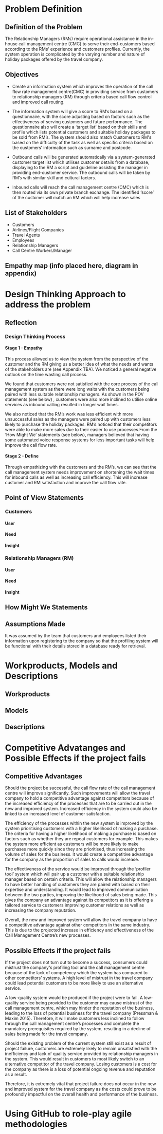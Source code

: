 # Problem Definition

## Definition of the Problem
The Relationship Managers (RMs) require operational assistance in the in-house call management centre (CMC) to serve their end-customers based according to the RMs’ experience and customers profiles. Currently, the system operation is complicated by the varying number and nature of holiday packages offered by the travel company.

## Objectives
* Create an information system which improves the operation of the call flow rate management centre(CMC) in providing service from customers to relationship managers (RM) through criteria based call flow control and improved call routing. 

* The information system will give a score to RM’s based on a questionnaire, with the score adjusting based on factors such as the effectiveness of serving customers and future performance. The questionnaire also will create a ‘target list’ based on their skills and profile which lists potential customers and suitable holiday packages to be sold from RM’s. The system should also match Customers to RM's based on the difficulty of the task as well as specific criteria based on the customers’ information such as surname and postcode.

* Outbound calls will be generated automatically via a system-generated customer target list which utilises customer details from a database, displaying to the RM a script and guideline assisting the manager in providing end-customer service. The outbound calls will be taken by RM’s with similar skill and cultural factors.

* Inbound calls will reach the call management centre (CMC) which is then routed via its own private branch exchange. The identified ‘score’ of the customer will match an RM which will help increase sales.

## List of Stakeholders
* Customers
* Airlines/Flight Companies
* Travel Agents
* Employees
* Relationship Managers
* Call Centre Workers/Manager

## Empathy map (info placed here, diagram in appendix)


# Design Thinking Approach to address the problem

## Reflection

### Design Thinking Process

#### Stage 1 - Empathy
This process allowed us to view the system from the perspective of the customer and the RM giving us a better idea of what the needs and wants of the stakeholders are (see Appendix TBA). We noticed a general negative outlook on the time wasting call process.

We found that customers were not satisfied with the core process of the call management system as there were long waits with the customers being paired with less suitable relationship managers. As shown in the POV statements (see below) , customers were also more inclined to utilise online services as inbound calling resulted in longer wait times.

We also noticed that the RM’s work was less efficient with more unsuccessful sales as the managers were paired up with customers less likely to purchase the holiday packages. RM’s noticed that their competitors were able to make more sales due to their easier to use processes.From the ‘How Might We’ statements (see below), managers believed that having some automated voice response systems for less important tasks will help improve the call flow rate.


#### Stage 2 - Define
Through empathizing with the customers and the RM’s, we can see that the call management system needs improvement on shortening the wait times for inbound calls as well as increasing call efficiency. This will increase customer and RM satisfaction and improve the call flow rate.
## Point of View Statements

### Customers

#### User

#### Need

#### Insight

### Relationship Managers (RM)

#### User

#### Need

#### Insight

## How Might We Statements

## Assumptions Made
It was assumed by the team that customers and employees listed their information upon registering to the company so that the profiling system will be functional with their details stored in a database ready for retrieval.

# Workproducts, Models and Descriptions

## Workproducts

## Models

## Descriptions

# Competitive Advatanges and Possible Effects if the project fails

## Competitive Advantages
Should the project be successful, the call flow rate of the call management centre will improve significantly. Such improvements will allow the travel company to hold a competitive advantage against competitors because of the increased efficiency of the processes that are to be carried out in the new and improved system. Increased efficiency in the system could also be linked to an increased level of customer satisfaction.

The efficiency of the processes within the new system is improved by the system prioritising customers with a higher likelihood of making a purchase. The criteria for having a higher likelihood of making a purchase is based on factors such as whether they are repeat customers for example. This makes the system more efficient as customers will be more likely to make purchases more quickly since they are prioritised, thus increasing the volume of sales for the business. It would create a competitive advantage for the company as the proportion of sales to calls would increase. 

The effectiveness of the service would be improved through the ‘profiler tool’ system which will pair up a customer with a suitable relationship manager based on certain criteria. This will allow the relationship managers to have better handling of customers they are paired with based on their expertise and understanding. It would lead to improved communication between the two parties, improving the likelihood of sales being made. This gives the company an advantage against its competitors as it is offering a tailored service to customers improving customer relations as well as increasing the company reputation.

Overall, the new and improved system will allow the travel company to have a competitive advantage against other competitors in the same industry. This is due to the projected increase in efficiency and effectiveness of the Call Management Centre’s new processes.

## Possible Effects if the project fails
If the project does not turn out to become a success, consumers could mistrust the company's profiling tool and the call management centre because of the lack of competency which the system has compared to other competitors’ systems. A high level of mistrust in the travel company could lead potential customers to be more likely to use an alternative service.

A low-quality system would be produced if the project were to fail. A low-quality service being provided to the customer may cause mistrust of the call management centre, which may hinder the reputation of the business, leading to the loss of potential business for the travel company (Pressman & Maxim 2015). Therefore, it will make customers less inclined to follow through the call management centre’s processes and complete the mandatory prerequisites required by the system, resulting in a decline of sales being made for the travel company.

Should the existing problem of the current system still exist as a result of project failure, customers are extremely likely to remain unsatisfied with the inefficiency and lack of quality service provided by relationship managers in the system. This would result in customers to most likely switch to an alternative competitor of the travel company. Losing customers is a cost for the company as there is a loss of potential ongoing revenue and reputation as a result.

Therefore, it is extremely vital that project failure does not occur in the new and improved system for the travel company as the costs could prove to be profoundly impactful on the overall health and performance of the business.

# Using GitHub to role-play agile methodologies
